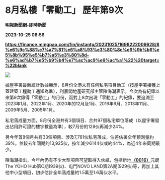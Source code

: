 # 8月私樓「零動工」 歷年第9次
**明報新聞網-即時新聞**

**2023-10-25 08:56**

**https://finance.mingpao.com/fin/instantp/20231025/1698222009628/8%e6%9c%88%e7%a7%81%e6%a8%93%e3%80%8c%e9%9b%b6%e5%8b%95%e5%b7%a5%e3%80%8d-%e6%ad%b7%e5%b9%b4%e7%ac%ac9%e6%ac%a1%22%20target=%22blank**

![](https://fs.mingpao.com/fin/20231025/s00011/fb2fdfcfaf2fc7b75f67734ed88e11b2.jpg)

據屋宇署最新統計數據顯示，8月份全港未有任何私宅項目動工（按屋宇署接獲上蓋建築工程動工通知為準），利嘉閣地產研究部主管陳海潮表示，今次為有紀錄以來第9次錄得「零動工」的月份，而對上8次出現「零動工」的紀錄，要追溯至2023年1月、2022年1月、2020年的12月及1月、2016年6月、2013年11月、2009年5月、2005年1月。

私宅落成量方面，8月份全港共有3個項目、合共97個私宅單位落成（以屋宇署發出佔用許可證的樓宇數量為準），較7月份的128伙再減少24%。

另今年首8個月共有33個項目、涉及7,781伙私宅落成，佔差估署全年預測量約39%，並較去年同期的13,925伙，按年減少6144伙或約44%，為近4年來同期最少。

陳海潮指出，今年內仍有不少大型項目可望取得入伙紙，包括新地[**（0016）**](https://finance.mingpao.com/fin/instantp/20231025/1698222009628/stock1.php?code=0016)元朗The YOHO Hub第C期(939伙)、屯門NOVO LAND第2A期(929伙)等，再加上其他中小型項目，初步估計全年落成量約1.5萬至1.6萬伙水平。